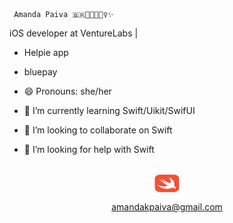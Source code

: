 

     Amanda Paiva 🇧🇷🏳️‍🌈💁🏻‍♀️✨ 
     
  iOS developer at VentureLabs |
- Helpie app 
- bluepay

- 😄 Pronouns: she/her
- 🌱 I’m currently learning Swift/Uikit/SwifUI
- 👯 I’m looking to collaborate on Swift
- 🤔 I’m looking for help with Swift


<div  align="center"> 


  <div style="display: inline_block"><br>
  
  <img align="center" alt="CSS" height="30" width="40" src="https://raw.githubusercontent.com/devicons/devicon/2ae2a900d2f041da66e950e4d48052658d850630/icons/swift/swift-original.svg">
  
  
</div>
       
 

amandakpaiva@gmail.com

